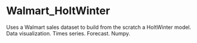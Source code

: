 # Walmart_HoltWinter
Uses a Walmart sales dataset to build from the scratch a HoltWinter model. Data visualization. Times series. Forecast. Numpy.

<a href= "https://bpuppim.github.io/Walmart_HoltWinter/">
